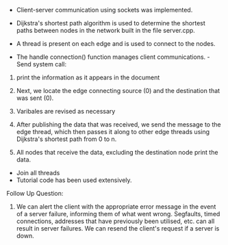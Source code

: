 - Client-server communication using sockets was implemented.

- Dijkstra's shortest path algorithm is used to determine the shortest paths between nodes in the network built in the file server.cpp.

- A thread is present on each edge and is used to connect to the nodes.

- The handle connection() function manages client communications. - Send system call:

1. print the information as it appears in the document

2. Next, we locate the edge connecting source (0) and the destination that was sent (0).

3. Varibales are revised as necessary

4. After publishing the data that was received, we send the message to the edge thread, which then passes it along to other edge threads using Dijkstra's shortest path from 0 to n.

5. All nodes that receive the data, excluding the destination node  print the data.

- Join all threads
- Tutorial code has been used extensively.


Follow Up Question:

1. We can alert the client with the appropriate error message in the event of a server failure, informing them of what went wrong.
   Segfaults, timed connections, addresses that have previously been utilised, etc. can all result in server failures.
   We can resend the client's request if a server is down. 
